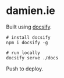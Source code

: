 # damien.ie

Built using [docsify](https://docsify.js.org/#/).

```
# install docsify 
npm i docsify -g

# run locally
docsify serve ./docs
```

Push to deploy.
